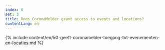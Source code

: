 ```yaml
---
index: 6
set: 3
title: Does CoronaMelder grant access to events and locations?
contentLang: en
---
```

{% include content/en/50-geeft-coronamelder-toegang-tot-evenementen-en-locaties.md %}
